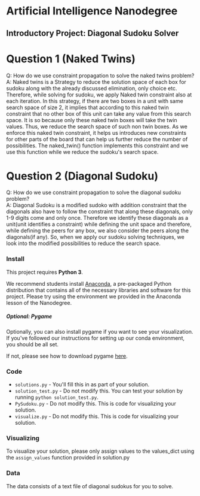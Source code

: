 # Artificial Intelligence Nanodegree
## Introductory Project: Diagonal Sudoku Solver

# Question 1 (Naked Twins)
Q: How do we use constraint propagation to solve the naked twins problem?  
A: Naked twins is a Strategy to reduce the solution space of each box for sudoku along with the already discussed elimination, only choice etc. Therefore, while solving for sudoku, we apply Naked twin constraint also at each iteration.
In this strategy, if there are two boxes in a unit with same search space of size 2, it implies that according to this naked twin constraint that no other box of this unit can take any value from this search space. It is so because only these naked twin boxes will take the twin values. Thus, we reduce the search space of such non twin boxes.
As we enforce this naked twin constraint, it helps us introduces new constraints for other parts of the board that can help us further reduce the number of possibilities.
The naked_twin() function implements this constraint and we use this function while we reduce the sudoku's search space.

# Question 2 (Diagonal Sudoku)
Q: How do we use constraint propagation to solve the diagonal sudoku problem?  
A: Diagonal Sudoku is a modified sudoko with addition constraint that the diagonals also have to follow the constraint that along these diagonals, only 1-9 digits come and only once.
Therefore we identify these diagonals as a unit(unit identifies a constraint) while defining the unit space and therefore, while defining the peers for any box, we also consider the peers along the diagonals(if any).
So, when we apply our sudoku solving techniques, we look into the modified possibilities to reduce the search space.


### Install

This project requires **Python 3**.

We recommend students install [Anaconda](https://www.continuum.io/downloads), a pre-packaged Python distribution that contains all of the necessary libraries and software for this project. 
Please try using the environment we provided in the Anaconda lesson of the Nanodegree.

##### Optional: Pygame

Optionally, you can also install pygame if you want to see your visualization. If you've followed our instructions for setting up our conda environment, you should be all set.

If not, please see how to download pygame [here](http://www.pygame.org/download.shtml).

### Code

* `solutions.py` - You'll fill this in as part of your solution.
* `solution_test.py` - Do not modify this. You can test your solution by running `python solution_test.py`.
* `PySudoku.py` - Do not modify this. This is code for visualizing your solution.
* `visualize.py` - Do not modify this. This is code for visualizing your solution.

### Visualizing

To visualize your solution, please only assign values to the values_dict using the ```assign_values``` function provided in solution.py

### Data

The data consists of a text file of diagonal sudokus for you to solve.
